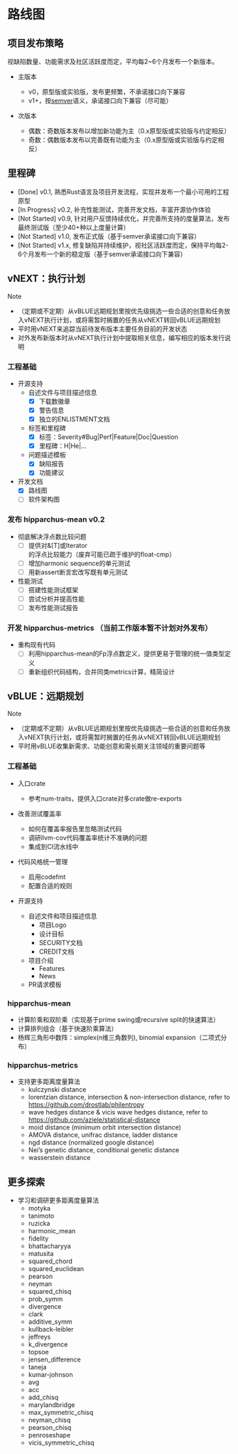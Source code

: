 # 路线图

## 项目发布策略

视缺陷数量、功能需求及社区活跃度而定，平均每2~6个月发布一个新版本。

- 主版本
  - v0，原型版或实验版，发布更频繁，不承诺接口向下兼容
  - v1+，按[semver](https://semver.org/)语义，承诺接口向下兼容（尽可能）

- 次版本
  - 偶数：奇数版本发布以增加新功能为主（0.x原型版或实验版与约定相反）
  - 奇数：偶数版本发布以完善既有功能为主（0.x原型版或实验版与约定相反）

## 里程碑

- [Done] v0.1, 熟悉Rust语言及项目开发流程，实现并发布一个最小可用的工程原型
- [In Progress] v0.2, 补充性能测试，完善开发文档，丰富开源协作体验
- [Not Started] v0.9, 针对用户反馈持续优化，并完善所支持的度量算法，发布最终测试版（至少40+种以上度量计算）
- [Not Started] v1.0, 发布正式版（基于semver承诺接口向下兼容）
- [Not Started] v1.x, 修复缺陷并持续维护，视社区活跃度而定，保持平均每2-6个月发布一个新的稳定版（基于semver承诺接口向下兼容）

## vNEXT：执行计划

> [!NOTE]
> - （定期或不定期）从vBLUE远期规划里按优先级挑选一些合适的创意和任务放入vNEXT执行计划，或将需暂时搁置的任务从vNEXT转回vBLUE远期规划
> - 平时用vNEXT来追踪当前待发布版本主要任务目前的开发状态
> - 对外发布新版本时从vNEXT执行计划中提取相关信息，编写相应的版本发行说明

### 工程基础

- 开源支持
  - 自述文件与项目描述信息
    - [x] 下载数徽章
    - [x] 警告信息
    - [x] 独立的ENLISTMENT文档
  - 标签和里程碑
    - [x] 标签：Severity#Bug|Perf|Feature|Doc|Question
    - [x] 里程碑：H|He|...
  - 问题描述模板
    - [x] 缺陷报告
    - [x] 功能建议

- 开发文档
  - [x] 路线图
  - [ ] 软件架构图

### 发布 hipparchus-mean v0.2

  - 彻底解决浮点数比较问题
    - [ ] 提供对&[T]或Iterator<T>的浮点比较能力（废弃可能已疏于维护的float-cmp）
    - [ ] 增加harmonic sequence的单元测试
    - [ ] 用新assert断言宏改写既有单元测试

  - 性能测试
    - [ ] 搭建性能测试框架
    - [ ] 尝试分析并提高性能
    - [ ] 发布性能测试报告

### 开发 hipparchus-metrics （当前工作版本暂不计划对外发布）

  - 重构现有代码
    - [ ] 利用hipparchus-mean的Fp浮点数定义，提供更易于管理的统一值类型定义
    - [ ] 重新组织代码结构，合并同类metrics计算，精简设计

## vBLUE：远期规划

> [!NOTE]
> - （定期或不定期）从vBLUE远期规划里按优先级挑选一些合适的创意和任务放入vNEXT执行计划，或将需暂时搁置的任务从vNEXT转回vBLUE远期规划
> -  平时用vBLUE收集新需求、功能创意和需长期关注领域的重要问题等

### 工程基础

- 入口crate
  - 参考num-traits，提供入口crate对多crate做re-exports

- 改善测试覆盖率
  - 如何在覆盖率报告里忽略测试代码
  - 调研llvm-cov代码覆盖率统计不准确的问题
  - 集成到CI流水线中

- 代码风格统一管理
  - 启用codefmt
  - 配置合适的规则

- 开源支持
  - 自述文件和项目描述信息
    - 项目Logo
    - 设计目标
    - SECURITY文档
    - CREDIT文档
  - 项目介绍
    - Features
    - News
  - PR请求模板

### hipparchus-mean

  - 计算阶乘和双阶乘（实现基于prime swing或recursive split的快速算法）
  - 计算排列组合（基于快速阶乘算法）
  - 杨辉三角形中数阵：simplex(n维三角数列), binomial expansion（二项式分布）

### hipparchus-metrics

- 支持更多距离度量算法
  - kulczynski distance
  - lorentzian distance, intersection & non-intersection distance, refer to https://github.com/drostlab/philentropy
  - wave hedges distance & vicis wave hedges distance, refer to https://github.com/aziele/statistical-distance 
  - moid distance (minimum orbit intersection distance)
  - AMOVA distance, unifrac distance, ladder distance
  - ngd distance (normalized google distance)
  - Nei’s genetic distance, conditional genetic distance
  - wasserstein distance

## 更多探索

- 学习和调研更多距离度量算法
  - motyka
  - tanimoto
  - ruzicka
  - harmonic_mean
  - fidelity
  - bhattacharyya
  - matusita
  - squared_chord
  - squared_euclidean
  - pearson
  - neyman
  - squared_chisq
  - prob_symm
  - divergence
  - clark
  - additive_symm
  - kullback-leibler
  - jeffreys
  - k_divergence
  - topsoe
  - jensen_difference
  - taneja
  - kumar-johnson
  - avg
  - acc
  - add_chisq
  - marylandbridge
  - max_symmetric_chisq
  - neyman_chisq
  - pearson_chisq
  - penroseshape
  - vicis_symmetric_chisq
